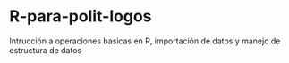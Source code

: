 # R-para-polit-logos
Intrucción a operaciones basicas en R, importación de datos y manejo de estructura de datos
